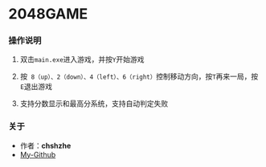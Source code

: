 # 2048GAME

### 操作说明

1. 双击`main.exe`进入游戏，并按`Y`开始游戏
2. 按` 8（up）、2（down）、4（left）、6（right）`控制移动方向，按`T`再来一局，按`E`退出游戏

3. 支持分数显示和最高分系统，支持自动判定失败

### 关于

- 作者：**chshzhe**
- [My-Github](https://github.com/chshzhe)


